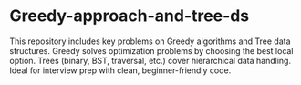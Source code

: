 # Greedy-approach-and-tree-ds
This repository includes key problems on Greedy algorithms and Tree data structures. Greedy solves optimization problems by choosing the best local option. Trees (binary, BST, traversal, etc.) cover hierarchical data handling. Ideal for interview prep with clean, beginner-friendly code.
